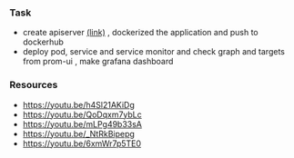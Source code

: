 ### Task ###
- create apiserver [(link)](https://prometheus.io/docs/tutorials/instrumenting_http_server_in_go/) , dockerized the application and push to dockerhub
- deploy pod, service and service monitor and check graph and targets from prom-ui , make grafana dashboard

### Resources ###
- https://youtu.be/h4Sl21AKiDg
- https://youtu.be/QoDqxm7ybLc
- https://youtu.be/mLPg49b33sA
- https://youtu.be/_NtRkBipepg
- https://youtu.be/6xmWr7p5TE0